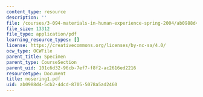 ```yaml
---
content_type: resource
description: ''
file: /courses/3-094-materials-in-human-experience-spring-2004/ab0988d45cb24dcd87055078a5ad2460_nosering1.pdf
file_size: 13312
file_type: application/pdf
learning_resource_types: []
license: https://creativecommons.org/licenses/by-nc-sa/4.0/
ocw_type: OCWFile
parent_title: Specimen
parent_type: CourseSection
parent_uid: 101c6d32-96cb-7ef7-f8f2-ac2616ed2216
resourcetype: Document
title: nosering1.pdf
uid: ab0988d4-5cb2-4dcd-8705-5078a5ad2460
---
```

